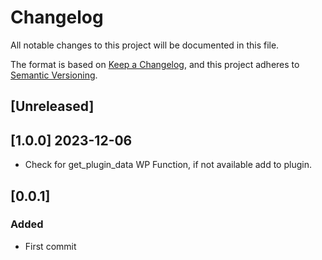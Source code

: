 # Changelog
All notable changes to this project will be documented in this file.

The format is based on [Keep a Changelog](https://keepachangelog.com/en/1.0.0/),
and this project adheres to [Semantic Versioning](https://semver.org/spec/v2.0.0.html).

## [Unreleased]

## [1.0.0] 2023-12-06 
- Check for get_plugin_data WP Function, if not available add to plugin.

## [0.0.1]
### Added
- First commit